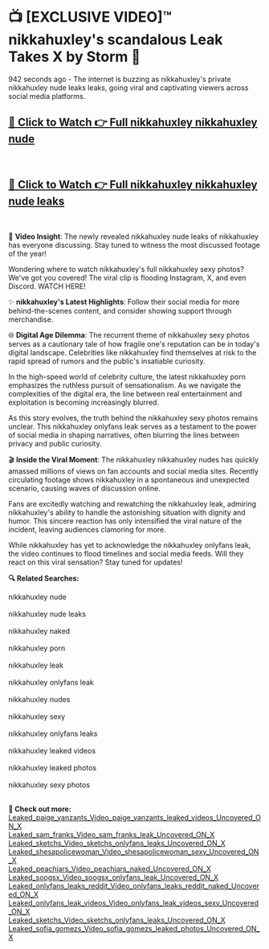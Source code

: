 # 📺 [EXCLUSIVE VIDEO]™ nikkahuxley's scandalous Leak Takes X by Storm 🚀

942 seconds ago - The internet is buzzing as nikkahuxley's private nikkahuxley nude leaks leaks, going viral and captivating viewers across social media platforms.

<h2><a href="https://github-6l9.pages.dev/link1">🔗 Click to Watch 👉 Full nikkahuxley nikkahuxley nude</a></h2><br>
<h2><a href="https://github-6l9.pages.dev/link2">🔗 Click to Watch 👉 Full nikkahuxley nikkahuxley nude leaks</a></h2><br>

🎥 **Video Insight**: The newly revealed nikkahuxley nude leaks of nikkahuxley has everyone discussing. Stay tuned to witness the most discussed footage of the year!

Wondering where to watch nikkahuxley's full nikkahuxley sexy photos? We've got you covered! The viral clip is flooding Instagram, X, and even Discord. WATCH HERE!

✨ **nikkahuxley's Latest Highlights**: Follow their social media for more behind-the-scenes content, and consider showing support through merchandise.

🌐 **Digital Age Dilemma**: The recurrent theme of nikkahuxley sexy photos serves as a cautionary tale of how fragile one's reputation can be in today's digital landscape. Celebrities like nikkahuxley find themselves at risk to the rapid spread of rumors and the public's insatiable curiosity.

In the high-speed world of celebrity culture, the latest nikkahuxley porn emphasizes the ruthless pursuit of sensationalism. As we navigate the complexities of the digital era, the line between real entertainment and exploitation is becoming increasingly blurred.

As this story evolves, the truth behind the nikkahuxley sexy photos remains unclear. This nikkahuxley onlyfans leak serves as a testament to the power of social media in shaping narratives, often blurring the lines between privacy and public curiosity.

🎬 **Inside the Viral Moment**: The nikkahuxley nikkahuxley nudes has quickly amassed millions of views on fan accounts and social media sites. Recently circulating footage shows nikkahuxley in a spontaneous and unexpected scenario, causing waves of discussion online.

Fans are excitedly watching and rewatching the nikkahuxley leak, admiring nikkahuxley's ability to handle the astonishing situation with dignity and humor. This sincere reaction has only intensified the viral nature of the incident, leaving audiences clamoring for more.

While nikkahuxley has yet to acknowledge the nikkahuxley onlyfans leak, the video continues to flood timelines and social media feeds. Will they react on this viral sensation? Stay tuned for updates!

<strong>🔍 Related Searches:</strong>

nikkahuxley nude
<br><br>
nikkahuxley nude leaks
<br><br>
nikkahuxley naked
<br><br>
nikkahuxley porn
<br><br>
nikkahuxley leak
<br><br>
nikkahuxley onlyfans leak
<br><br>
nikkahuxley nudes
<br><br>
nikkahuxley sexy
<br><br>
nikkahuxley onlyfans leaks
<br><br>
nikkahuxley leaked videos
<br><br>
nikkahuxley leaked photos
<br><br>
nikkahuxley sexy photos
<br><br>



<strong>🔗 Check out more:</strong><br>
<a href="./Leaked_paige_vanzants_Video_paige_vanzants_leaked_videos_Uncovered_ON_X.md">Leaked_paige_vanzants_Video_paige_vanzants_leaked_videos_Uncovered_ON_X</a><br>
<a href="./Leaked_sam_franks_Video_sam_franks_leak_Uncovered_ON_X.md">Leaked_sam_franks_Video_sam_franks_leak_Uncovered_ON_X</a><br>
<a href="./Leaked_sketchs_Video_sketchs_onlyfans_leaks_Uncovered_ON_X.md">Leaked_sketchs_Video_sketchs_onlyfans_leaks_Uncovered_ON_X</a><br>
<a href="./Leaked_shesapolicewoman_Video_shesapolicewoman_sexy_Uncovered_ON_X.md">Leaked_shesapolicewoman_Video_shesapolicewoman_sexy_Uncovered_ON_X</a><br>
<a href="./Leaked_peachjars_Video_peachjars_naked_Uncovered_ON_X.md">Leaked_peachjars_Video_peachjars_naked_Uncovered_ON_X</a><br>
<a href="./Leaked_soogsx_Video_soogsx_onlyfans_leak_Uncovered_ON_X.md">Leaked_soogsx_Video_soogsx_onlyfans_leak_Uncovered_ON_X</a><br>
<a href="./Leaked_onlyfans_leaks_reddit_Video_onlyfans_leaks_reddit_naked_Uncovered_ON_X.md">Leaked_onlyfans_leaks_reddit_Video_onlyfans_leaks_reddit_naked_Uncovered_ON_X</a><br>
<a href="./Leaked_onlyfans_leak_videos_Video_onlyfans_leak_videos_sexy_Uncovered_ON_X.md">Leaked_onlyfans_leak_videos_Video_onlyfans_leak_videos_sexy_Uncovered_ON_X</a><br>
<a href="./Leaked_sketchs_Video_sketchs_onlyfans_leaks_Uncovered_ON_X.md">Leaked_sketchs_Video_sketchs_onlyfans_leaks_Uncovered_ON_X</a><br>
<a href="./Leaked_sofia_gomezs_Video_sofia_gomezs_leaked_photos_Uncovered_ON_X.md">Leaked_sofia_gomezs_Video_sofia_gomezs_leaked_photos_Uncovered_ON_X</a><br>
